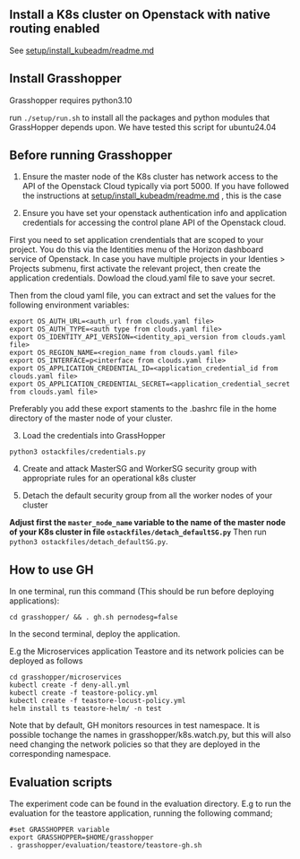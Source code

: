 ## Install a K8s cluster on Openstack with native routing enabled

See [setup/install_kubeadm/readme.md](setup/install_kubeadm/readme.md)

## Install Grasshopper

Grasshopper requires python3.10 

run `./setup/run.sh`  to install all the packages and python modules that GrassHopper depends upon. We have tested this script for ubuntu24.04

## Before running Grasshopper

1. Ensure the master node of the K8s cluster has network access to the API of the Openstack Cloud typically via port 5000. If you have followed the instructions at [setup/install_kubeadm/readme.md](setup/install_kubeadm/readme.md)
, this is the case

2. Ensure you have set your openstack authentication info and application credentials for accessing the control plane API of the Openstack cloud. 

First you need to set application crendentials that are scoped to your project. You do this via the Identities menu of the Horizon dashboard service of Openstack. In case you have multiple projects in your Identies > Projects submenu, first activate the relevant project, then create the application credentials. Dowload the cloud.yaml file to save your secret.

Then from the cloud yaml file, you can extract and set the values for the following environment variables: 


```
export OS_AUTH_URL=<auth_url from clouds.yaml file>
export OS_AUTH_TYPE=<auth type from clouds.yaml file>
export OS_IDENTITY_API_VERSION=<identity_api_version from clouds.yaml file>
export OS_REGION_NAME=<region_name from clouds.yaml file>
export OS_INTERFACE=p<interface from clouds.yaml file>
export OS_APPLICATION_CREDENTIAL_ID=<application_credential_id from clouds.yaml file>
export OS_APPLICATION_CREDENTIAL_SECRET=<application_credential_secret from clouds.yaml file>
```

Preferably you add these export staments to the .bashrc file in the home directory of the master node of your cluster.


3. Load the credentials into GrassHopper

```
python3 ostackfiles/credentials.py
```


4. Create and attack MasterSG and WorkerSG security group with appropriate rules for an operational k8s cluster 


5. Detach the default security group from all the worker nodes of your cluster

**Adjust first the `master_node_name` variable to the name of the master node of your K8s cluster in file `ostackfiles/detach_defaultSG.py`**
Then run `python3 ostackfiles/detach_defaultSG.py`.

## How to use GH

In one terminal, run this command (This should be run before deploying applications):

```
cd grasshopper/ && . gh.sh pernodesg=false
```

In the second terminal, deploy the application.

E.g the Microservices application Teastore and its network policies can be deployed as follows

```
cd grasshopper/microservices
kubectl create -f deny-all.yml
kubectl create -f teastore-policy.yml 
kubectl create -f teastore-locust-policy.yml
helm install ts teastore-helm/ -n test
```

Note that by default, GH monitors resources in test namespace. It is possible tochange the names in grasshopper/k8s.watch.py, but this will also need changing the network policies so that they are deployed in the corresponding namespace.

## Evaluation scripts

The experiment code can be found in the evaluation directory. E.g to run the evaluation for the teastore application, running the following command;

```
#set GRASSHOPPER variable
export GRASSHOPPER=$HOME/grasshopper
. grasshopper/evaluation/teastore/teastore-gh.sh
```
